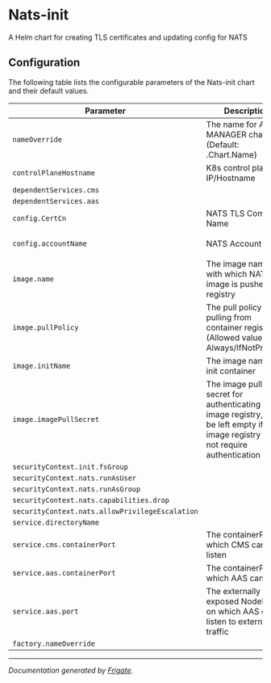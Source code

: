 
Nats-init
===========

A Helm chart for creating TLS certificates and updating config for NATS


## Configuration

The following table lists the configurable parameters of the Nats-init chart and their default values.

| Parameter                | Description             | Default        |
| ------------------------ | ----------------------- | -------------- |
| `nameOverride` | The name for AAS-MANAGER chart (Default: .Chart.Name) | `""` |
| `controlPlaneHostname` | K8s control plane IP/Hostname | `"<user input>"` |
| `dependentServices.cms` |  | `"cms"` |
| `dependentServices.aas` |  | `"aas"` |
| `config.CertCn` | NATS TLS Common Name | `"NATS TLS Certificate"` |
| `config.accountName` | NATS Account Name | `"Attestation-verifier-account"` |
| `image.name` | The image name with which NATS image is pushed to registry | `"<user input>"` |
| `image.pullPolicy` | The pull policy for pulling from container registry (Allowed values: Always/IfNotPresent) | `"Always"` |
| `image.initName` | The image name of init container | `"<user input>"` |
| `image.imagePullSecret` | The image pull secret for authenticating with image registry, can be left empty if image registry does not require authentication | `"<user input>"` |
| `securityContext.init.fsGroup` |  | `1200` |
| `securityContext.nats.runAsUser` |  | `1200` |
| `securityContext.nats.runAsGroup` |  | `1200` |
| `securityContext.nats.capabilities.drop` |  | `["all"]` |
| `securityContext.nats.allowPrivilegeEscalation` |  | `false` |
| `service.directoryName` |  | `"nats"` |
| `service.cms.containerPort` | The containerPort on which CMS can listen | `8445` |
| `service.aas.containerPort` | The containerPort on which AAS can listen | `8444` |
| `service.aas.port` | The externally exposed NodePort on which AAS can listen to external traffic | `30444` |
| `factory.nameOverride` |  | `""` |



---
_Documentation generated by [Frigate](https://frigate.readthedocs.io)._

